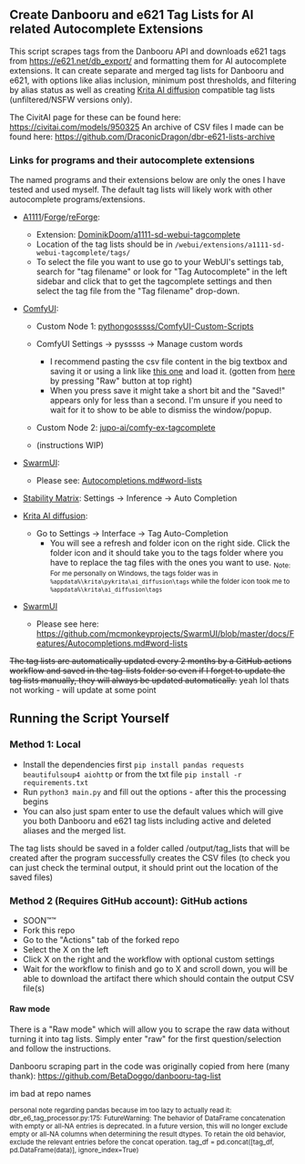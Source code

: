 ## Create Danbooru and e621 Tag Lists for AI related Autocomplete Extensions

This script scrapes tags from the Danbooru API and downloads e621 tags from <https://e621.net/db_export/> and formatting them for AI autocomplete extensions. It can create separate and merged tag lists for Danbooru and e621, with options like alias inclusion, minimum post thresholds, and filtering by alias status as well as creating [Krita AI diffusion](https://github.com/Acly/krita-ai-diffusion) compatible tag lists (unfiltered/NSFW versions only).

The CivitAI page for these can be found here: <https://civitai.com/models/950325>
An archive of CSV files I made can be found here: <https://github.com/DraconicDragon/dbr-e621-lists-archive>

### Links for programs and their autocomplete extensions

The named programs and their extensions below are only the ones I have tested and used myself. The default tag lists will likely work with other autocomplete programs/extensions.

- [A1111](https://github.com/AUTOMATIC1111/stable-diffusion-webui)/[Forge](https://github.com/lllyasviel/stable-diffusion-webui-forge)/[reForge](https://github.com/Panchovix/stable-diffusion-webui-reForge):
  - Extension: [DominikDoom/a1111-sd-webui-tagcomplete](https://github.com/DominikDoom/a1111-sd-webui-tagcomplete)
  - Location of the tag lists should be in `/webui/extensions/a1111-sd-webui-tagcomplete/tags/`
  - To select the file you want to use go to your WebUI's settings tab, search for "tag filename" or look for "Tag Autocomplete" in the left sidebar and click that to get the tagcomplete settings and then select the tag file from the "Tag filename" drop-down.

- [ComfyUI](https://github.com/comfyanonymous/ComfyUI):
  - Custom Node 1: [pythongosssss/ComfyUI-Custom-Scripts](https://github.com/pythongosssss/ComfyUI-Custom-Scripts)
  - ComfyUI Settings -> pysssss -> Manage custom words
    - I recommend pasting the csv file content in the big textbox and saving it or using a link like [this one](https://raw.githubusercontent.com/DraconicDragon/dbr-e621-lists-archive/refs/heads/main/tag-lists/danbooru_e621_merged/danbooru_e621_merged_2024-12-22_pt25-ia-dd-ed_spc.csv) and load it. (gotten from [here](https://github.com/DraconicDragon/dbr-e621-lists-archive/blob/main/tag-lists/danbooru_e621_merged/danbooru_e621_merged_2024-12-22_pt25-ia-dd-ed_spc.csv) by pressing "Raw" button at top right)
    - When you press save it might take a short bit and the "Saved!" appears only for less than a second. I'm unsure if you need to wait for it to show to be able to dismiss the window/popup.

  - Custom Node 2: [jupo-ai/comfy-ex-tagcomplete](https://github.com/jupo-ai/comfy-ex-tagcomplete)
  - (instructions WIP)

- [SwarmUI](https://github.com/LykosAI/StabilityMatrix):
  - Please see: [Autocompletions.md#word-lists](https://github.com/mcmonkeyprojects/SwarmUI/blob/master/docs/Features/Autocompletions.md#word-lists)

- [Stability Matrix](https://github.com/LykosAI/StabilityMatrix): Settings -> Inference -> Auto Completion

- [Krita AI diffusion](https://github.com/Acly/krita-ai-diffusion):
  - Go to Settings -> Interface -> Tag Auto-Completion
    - You will see a refresh and folder icon on the right side. Click the folder icon and it should take you to the tags folder where you have to replace the tag files with the ones you want to use.
    <sub>Note: For me personally on Windows, the tags folder was in `%appdata%\krita\pykrita\ai_diffusion\tags` while the folder icon took me to `%appdata%\krita\ai_diffusion\tags` </sub>

- [SwarmUI](https://github.com/mcmonkeyprojects/SwarmUI)
  - Please see here: <https://github.com/mcmonkeyprojects/SwarmUI/blob/master/docs/Features/Autocompletions.md#word-lists>

~~The tag lists are automatically updated every 2 months by a GitHub actions workflow and saved in the tag-lists folder so even if I forget to update the tag lists manually, they will always be updated automatically.~~ yeah lol thats not working - will update at some point

## Running the Script Yourself

### Method 1: Local

- Install the dependencies first `pip install pandas requests beautifulsoup4 aiohttp` or from the txt file `pip install -r requirements.txt`
- Run `python3 main.py` and fill out the options - after this the processing begins
- You can also just spam enter to use the default values which will give you both Danbooru and e621 tag lists including active and deleted aliases and the merged list.

The tag lists should be saved in a folder called /output/tag_lists that will be created after the program successfully creates the CSV files (to check you can just check the terminal output, it should print out the location of the saved files)

### Method 2 (Requires GitHub account): GitHub actions

- SOON:tm::tm:
- Fork this repo
- Go to the "Actions" tab of the forked repo
- Select the X on the left
- Click X on the right and the workflow with optional custom settings
- Wait for the workflow to finish and go to X and scroll down, you will be able to download the artifact there which should contain the output CSV file(s)

#### Raw mode

There is a "Raw mode" which will allow you to scrape the raw data without turning it into tag lists. Simply enter "raw" for the first question/selection and follow the instructions.

Danbooru scraping part in the code was originally copied from here (many thank): <https://github.com/BetaDoggo/danbooru-tag-list>

im bad at repo names

<sub>personal note regarding pandas because im too lazy to actually read it: dbr_e6_tag_processor.py:175: FutureWarning: The behavior of DataFrame concatenation with empty or all-NA entries is deprecated. In a future version, this will no longer exclude empty or all-NA columns when determining the result dtypes. To retain the old behavior, exclude the relevant entries before the concat operation.
  tag_df = pd.concat([tag_df, pd.DataFrame(data)], ignore_index=True)</sub>
